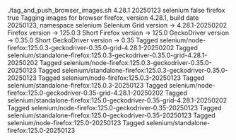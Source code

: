 ./tag_and_push_browser_images.sh 4.28.1 20250123 selenium false firefox true
Tagging images for browser firefox, version 4.28.1, build date 20250123, namespace selenium
Selenium Grid version -> 4.28.1-20250202
Firefox version -> 125.0.3
Short Firefox version -> 125.0
GeckoDriver version -> 0.35.0
Short GeckoDriver version -> 0.35
Tagged selenium/node-firefox:125.0.3-geckodriver-0.35.0-grid-4.28.1-20250202
Tagged selenium/standalone-firefox:125.0.3-geckodriver-0.35.0-grid-4.28.1-20250202
Tagged selenium/node-firefox:125.0.3-geckodriver-0.35.0-20250123
Tagged selenium/standalone-firefox:125.0.3-geckodriver-0.35.0-20250123
Tagged selenium/node-firefox:125.0.3-20250123
Tagged selenium/standalone-firefox:125.0.3-20250123
Tagged selenium/node-firefox:125.0-geckodriver-0.35-grid-4.28.1-20250202
Tagged selenium/standalone-firefox:125.0-geckodriver-0.35-grid-4.28.1-20250202
Tagged selenium/node-firefox:125.0-geckodriver-0.35-20250123
Tagged selenium/standalone-firefox:125.0-geckodriver-0.35-20250123
Tagged selenium/node-firefox:125.0-20250123
Tagged selenium/standalone-firefox:125.0-20250123
